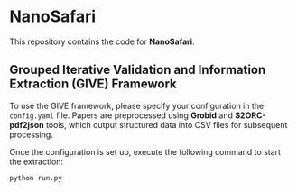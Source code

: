 # NanoSafari

This repository contains the code for **NanoSafari**.

## Grouped Iterative Validation and Information Extraction (GIVE) Framework

To use the GIVE framework, please specify your configuration in the `config.yaml` file. Papers are preprocessed using **Grobid** and **S2ORC-pdf2json** tools, which output structured data into CSV files for subsequent processing.

Once the configuration is set up, execute the following command to start the extraction:

```bash
python run.py
```